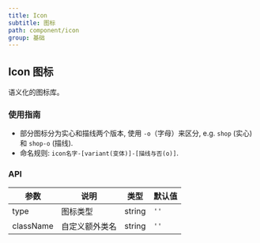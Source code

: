 ```yaml
---
title: Icon
subtitle: 图标
path: component/icon
group: 基础
---
```


## Icon 图标

语义化的图标库。

### 使用指南

-   部分图标分为实心和描线两个版本, 使用 `-o`（字母）来区分, e.g. `shop` (实心)和 `shop-o` (描线).
-   命名规则: `icon名字-[variant(变体)]-[描线与否(o)]`.

### API

| 参数        | 说明      | 类型     | 默认值  |
| --------- | ------- | ------ | ---- |
| type      | 图标类型    | string | `''` |
| className | 自定义额外类名 | string | `''` |

<style>
.zenticon {
	font-size: 20px;
}

.zenticon-youzan {
	color: #EB0B19;
}

.zi-grid {
    display: flex;
    flex-wrap: wrap;

    .zenticon {
        vertical-align: middle;
        font-size: 20px;
		color: #333;
    }

    .zi-search-input {
        width: 100%;
        margin-bottom: 20px;

        input {
            width: 100%;
            outline: none;
            font-size: 20px;
            box-sizing: border-box;
            padding: 0.3em 0.5em;
            border-radius: 4px;
            border: 1px solid #bbb !important;

            &:focus {
                border: 1px solid #3388FF !important;
            }
        }
    }

    .zi-grid-item {
        box-sizing: border-box;
        width: 50%;
        margin: 10px 0;

        .zi-grid-item-name {
            margin-left: 8px;
        }
    }
}
</style>
